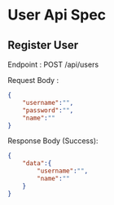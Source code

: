# User Api Spec

## Register User

Endpoint : POST /api/users

Request Body : 

```json
{
    "username":"",
    "password":"",
    "name":""
}
```

Response Body (Success): 

```json
{
    "data":{
        "username":"",
        "name":""
    }
}
```
